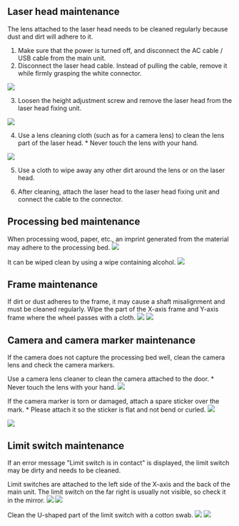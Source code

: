 ## Laser head maintenance
The lens attached to the laser head needs to be cleaned regularly because dust and dirt will adhere to it.
1. Make sure that the power is turned off, and disconnect the AC cable / USB cable from the main unit.
2. Disconnect the laser head cable. Instead of pulling the cable, remove it while firmly grasping the white connector.
<img src="./images/maintenace_1.jpg">

3. Loosen the height adjustment screw and remove the laser head from the laser head fixing unit.
<img src="./images/maintenace_2.jpg">

4. Use a lens cleaning cloth (such as for a camera lens) to clean the lens part of the laser head. * Never touch the lens with your hand.
<img src="./images/maintenace_3.jpg">

5. Use a cloth to wipe away any other dirt around the lens or on the laser head.

6. After cleaning, attach the laser head to the laser head fixing unit and connect the cable to the connector.

## Processing bed maintenance
When processing wood, paper, etc., an imprint generated from the material may adhere to the processing bed.
<img src="./images/maintenace_4.jpg">

It can be wiped clean by using a wipe containing alcohol.
<img src="./images/maintenace_5.jpg">

## Frame maintenance
If dirt or dust adheres to the frame, it may cause a shaft misalignment and must be cleaned regularly. Wipe the part of the X-axis frame and Y-axis frame where the wheel passes with a cloth.
<img src="./images/maintenace_6.jpg">
<img src="./images/maintenace_7.jpg">


## Camera and camera marker maintenance
If the camera does not capture the processing bed well, clean the camera lens and check the camera markers.

Use a camera lens cleaner to clean the camera attached to the door. * Never touch the lens with your hand.
<img src="./images/maintenace_8.jpg">

If the camera marker is torn or damaged, attach a spare sticker over the mark. * Please attach it so the sticker is flat and not bend or curled.
<img src="./images/maintenace_9.jpg">

<img src="./images/maintenace_10.jpg">

## Limit switch maintenance
If an error message "Limit switch is in contact" is displayed, the limit switch may be dirty and needs to be cleaned.

Limit switches are attached to the left side of the X-axis and the back of the main unit. The limit switch on the far right is usually not visible, so check it in the mirror.
<img src="./images/limit-switch1.jpg">
<img src="./images/limit-switch2.jpg">

Clean the U-shaped part of the limit switch with a cotton swab.
<img src="./images/limit-switch4.jpg">
<img src="./images/limit-switch3.jpg">

